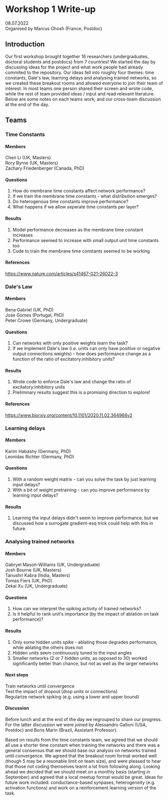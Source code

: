# Workshop 1 Write-up 

08.07.2022   
Organised by Marcus Ghosh (France, Postdoc)

## Introduction 
Our first workshop brought together 16 researchers (undergraduates, doctoral students and postdocs) from 7 countries! We started the day by discussing ideas for the project and what work people had already commited to the repository. Our ideas fell into roughly four themes: time constants, Dale's law, learning delays and analysing trained networks, so we created these breakout rooms and allowed everyone to join their team of interest. In most teams one person shared their screen and wrote code, while the rest of team provided ideas / input and read relevant literature. Below are some notes on each teams work, and our cross-team discussion at the end of the day.  

## Teams 
### Time Constants 
#### Members 
Chen Li (UK, Masters)  
Rory Byrne (UK, Masters)    
Zachary Friedenberger (Canada, PhD)   

#### Questions
1. How do membrane time constants affect network performance? 
2. If we train the membrane time constants - what distribution emerges?   
3. Do heterogenous time constants improve performance?   
4. What happens if we allow seperate time constants per layer?  

#### Results
1. Model performance decreases as the membrane time constant increases 
2. Performance seemed to increase with small output unit time constants too  
3. Code to train the membrane time constants seemed to be working   

#### References 
https://www.nature.com/articles/s41467-021-26022-3 

### Dale's Law  
#### Members 
Bena Gabriel (UK, PhD)   
Jose Gomes (Portugal, PhD)  
Peter Crowe (Germany, Undergraduate)  

#### Questions 
1. Can networks with only positive weights learn the task? 
2. If we implement Dale's law (i.e. units can only have positive or negative output connections weights) - how does performance change as a function of the ratio of excitatory:inhibitory units? 

#### Results
1. Wrote code to enforce Dale's law and change the ratio of excitatory:inhibitory units 
2. Preliminary results suggest this is a promising direction to explore! 

#### References 
https://www.biorxiv.org/content/10.1101/2020.11.02.364968v2 

### Learning delays 
#### Members 
Karim Habashy (Germany, PhD)  
Leonidas Richter (Germany, PhD)  

#### Questions
1. With a random weight matrix - can you solve the task by just learning input delays?
2. With a bit of weight pretraining - can you improve performance by learning input delays?

#### Results
1. Learning the input delays didn't seem to improve performance, but we discussed how a surrogate gradient-esq trick could help with this in future. 
    
### Analysing trained networks 
#### Members 
Gabryel Mason-Williams (UK, Undergraduate)  
Josh Bourne (UK, Masters)  
Tanushri Kabra (India, Masters)  
Tomas Fiers (UK, PhD)  
Zekai Xu (UK, Undergraduate)      

#### Questions
1. How can we interpret the spiking activity of trained networks? 
2. Is it helpful to rank unit's importance (by the impact of ablation on task performance)?  

#### Results
1. Only some hidden units spike - ablating those degrades performance, while ablating the others does not  
2. Hidden units seem continuously tuned to the input angles 
3. Smaller networks (2 or 7 hidden units, as opposed to 30) worked significantly better than chance, but not as well as the larger networks 

#### Next steps
Train networks until convergence   
Test the impact of dropout (drop units or connections)  
Regularize network spiking (e.g. using a lower and upper bound)  

#### Discussion 
Before lunch and at the end of the day we regrouped to share our progress. For the latter discussion we were joined by Alessandro Galloni (USA, Postdoc) and Boris Marin (Brazil, Assistant Professor).  

Based on results from the time constants team, we agreed that we should all use a shorter time constant when training the networks and there was a general consensus that we should base our analysis on networks trained until convergence. We agreed that the breakout room format worked well (though 5 may be a resonable limit on team size), and were pleased to hear that those not coding themselves learnt a lot from following along. Looking ahead we decided that we should meet on a monthly basis (starting in September) and agreed that a local meetup format would be great. Ideas for future work included: conductance-based synpases, heterogeneity (e.g. activation functions) and work on a reinforcement learning version of the task. 

